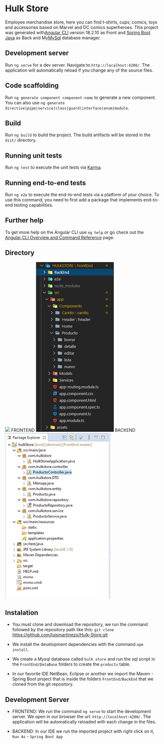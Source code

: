 # Hulk Store

Employee merchandise store, here you can find t-shirts, cups, comics, toys and accessories based on Marvel and DC comics superheroes. This project was generated with[Angular CLI](https://github.com/angular/angular-cli) version 18.2.10 as Front and [Spring Boot Java](https://spring.io/projects/spring-boot) as Back and My[MySql](https://www.mysql.com/) database manager.


## Development server

Run `ng serve` for a dev server. Navigate to `http://localhost:4200/`. The application will automatically reload if you change any of the source files.

## Code scaffolding

Run `ng generate component component-name` to generate a new component. You can also use `ng generate directive|pipe|service|class|guard|interface|enum|module`.

## Build

Run `ng build` to build the project. The build artifacts will be stored in the `dist/` directory.

## Running unit tests

Run `ng test` to execute the unit tests via [Karma](https://karma-runner.github.io).

## Running end-to-end tests

Run `ng e2e` to execute the end-to-end tests via a platform of your choice. To use this command, you need to first add a package that implements end-to-end testing capabilities.

## Further help

To get more help on the Angular CLI use `ng help` or go check out the [Angular CLI Overview and Command Reference](https://angular.dev/tools/cli) page.

## Directory

![](/assets/img/scaffolding.png?raw=true)
FRONTEND
![scaffolding](https://github.com/luismartinezo/Hulk-Store/blob/master/public/assets/img/scaffolding.png?raw=true)
BACKEND
![scaffolding](https://github.com/luismartinezo/Hulk-Store/blob/master/public/assets/img/scaffolding-back.png?raw=true)

## Instalation

- You must clone and download the repository, we run the command followed by the repository path like this: `git clone` https://github.com/luismartinezo/Hulk-Store.git

- We install the development dependencies with the command `npm install`.

- We create a Mysql database called `hulk store` and run the sql script in the `FrontEnd/DataBase` folders to create the `products` table.

- In our favorite IDE NetBean, Eclipse or another we import the Maven - Spring Boot project that is inside the folders `FrontEnd/BackEnd` that we cloned from the git repository.

## Development Server

- FRONTEND: We run the command `ng serve` to start the development server. We open in our browser the url: `http://localhost:4200/`. The application will be automatically reloaded with each change in the files.

- BACKEND: In our IDE we run the imported project with right click on it, `Run As` - `Spring Boot App`



